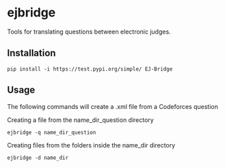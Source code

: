 # ejbridge

Tools for translating questions between electronic judges.

## Installation

```
pip install -i https://test.pypi.org/simple/ EJ-Bridge
```

## Usage

The following commands will create a .xml file from a Codeforces question

Creating a file from the name_dir_question directory
```
ejbridge -q name_dir_question
```

Creating files from the folders inside the name_dir directory
```
ejbridge -d name_dir
```
